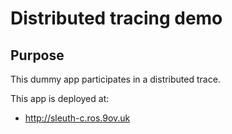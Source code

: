# Distributed tracing demo

## Purpose

This dummy app participates in a distributed trace.

This app is deployed at:
  * http://sleuth-c.ros.9ov.uk
